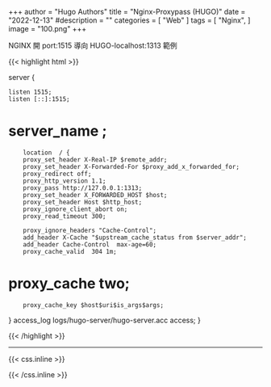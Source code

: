 +++
author = "Hugo Authors"
title = "Nginx-Proxypass (HUGO)"
date = "2022-12-13"
#description = ""
categories = [
    "Web"
]
tags = [
    "Nginx",
]
image = "100.png"
+++

   NGINX 開 port:1515 導向 HUGO-localhost:1313 範例
   
{{< highlight html >}}

server {

    listen 1515;
    listen [::]:1515;
#    server_name ;

        location  / {
        proxy_set_header X-Real-IP $remote_addr;
        proxy_set_header X-Forwarded-For $proxy_add_x_forwarded_for;
        proxy_redirect off;
        proxy_http_version 1.1;
        proxy_pass http://127.0.0.1:1313;
        proxy_set_header X_FORWARDED_HOST $host;
        proxy_set_header Host $http_host;
        proxy_ignore_client_abort on;
        proxy_read_timeout 300;

        proxy_ignore_headers "Cache-Control";
        add_header X-Cache "$upstream_cache_status from $server_addr";
        add_header Cache-Control  max-age=60;
        proxy_cache_valid  304 1m;
#       proxy_cache two;
        proxy_cache_key $host$uri$is_args$args;
  }
    access_log logs/hugo-server/hugo-server.acc access;
}

{{< /highlight >}}
    

***

{{< css.inline >}}
<style>
.emojify {
	font-family: Apple Color Emoji, Segoe UI Emoji, NotoColorEmoji, Segoe UI Symbol, Android Emoji, EmojiSymbols;
	font-size: 2rem;
	vertical-align: middle;
}
@media screen and (max-width:650px) {
  .nowrap {
    display: block;
    margin: 25px 0;
  }
}
</style>
{{< /css.inline >}}
